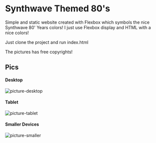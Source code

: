 # Synthwave Themed 80's
Simple and static website created with Flexbox which symbols the nice Synthwave 80' Years colors!
I just use Flexbox display and HTML with a nice colors!

Just clone the project and run index.html

The pictures has free copyrights!

## Pics
#### Desktop
![picture-desktop](https://i.imgur.com/393Rj7R.jpg "Picture of Desktop Version")

#### Tablet
![picture-tablet](https://i.imgur.com/H7eVbqr.jpg "Picture of an Tablet Version")

#### Smaller Devices
![picture-smaller](https://i.imgur.com/a0vgf6x.jpg "Picture of an Smaller Version")

